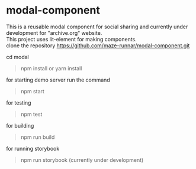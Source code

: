# modal-component 
This is a reusable modal component for social sharing and currently under development for "archive.org" website.  
This project uses lit-element for making components.  
 clone the repository https://github.com/maze-runnar/modal-component.git  
 
 cd modal  

> npm install or yarn install

 for starting demo server run the command  

> npm start  

for testing

> npm test

for building  

> npm run build

for running storybook 

> npm run storybook (currently under development)
